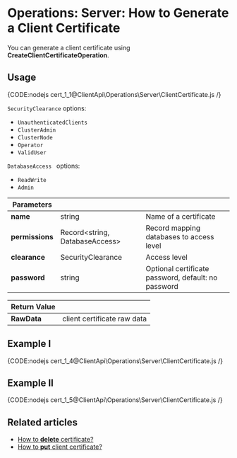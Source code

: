 # Operations: Server: How to Generate a Client Certificate

You can generate a client certificate using **CreateClientCertificateOperation**. 

## Usage

{CODE:nodejs cert_1_1@ClientApi\Operations\Server\ClientCertificate.js /}

`SecurityClearance` options:

* `UnauthenticatedClients`  
* `ClusterAdmin`  
* `ClusterNode`  
* `Operator`  
* `ValidUser`  

`DatabaseAccess ` options:

* `ReadWrite`  
* `Admin`  

| Parameters | | |
| ------------- | ------------- | ----- |
| **name** | string | Name of a certificate |
| **permissions** | Record<string, DatabaseAccess> | Record mapping databases to access level |
| **clearance** | SecurityClearance | Access level |
| **password** | string | Optional certificate password, default: no password |

| Return Value | |
| ------------- | ----- |
| **RawData** | client certificate raw data |

## Example I

{CODE:nodejs cert_1_4@ClientApi\Operations\Server\ClientCertificate.js /}

## Example II

{CODE:nodejs cert_1_5@ClientApi\Operations\Server\ClientCertificate.js /}

## Related articles

- [How to **delete** certificate?](../../../../client-api/operations/server-wide/certificates/delete-certificate) 
- [How to **put** client certificate?](../../../../client-api/operations/server-wide/certificates/put-client-certificate) 

